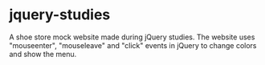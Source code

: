 # jquery-studies
A shoe store mock website made during jQuery studies.
The website uses "mouseenter", "mouseleave" and "click" events in jQuery to change colors and show the menu.
